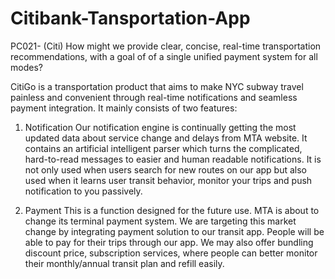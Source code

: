 # Citibank-Tansportation-App

PC021- (Citi) How might we provide clear, concise, real-time transportation recommendations, with a goal of of a single unified payment system for all modes?

CitiGo is a transportation product that aims to make NYC subway travel painless and convenient through real-time notifications and seamless payment integration. It mainly consists of two features:

1. Notification 
Our notification engine is continually getting the most updated data about service change and delays from MTA website. It contains an artificial intelligent parser which turns the complicated, hard-to-read messages to easier and human readable notifications. It is not only used when users search for new routes on our app but also used when it learns user transit behavior, monitor your trips and push notification to you passively.

2. Payment 
This is a function designed for the future use. MTA is about to change its terminal payment system. We are targeting this market change by integrating payment solution to our transit app. People will be able to pay for their trips through our app. We may also offer bundling discount price, subscription services, where people can better monitor their monthly/annual transit plan and refill easily.

